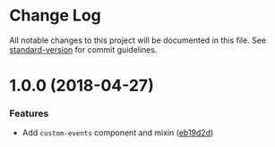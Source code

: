# Change Log

All notable changes to this project will be documented in this file. See [standard-version](https://github.com/conventional-changelog/standard-version) for commit guidelines.

<a name="1.0.0"></a>
# 1.0.0 (2018-04-27)


### Features

* Add `custom-events` component and mixin ([eb19d2d](https://github.com/alexlafroscia/ember-wc-utils/commit/eb19d2d))

